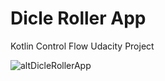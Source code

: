 # Dicle Roller App
Kotlin Control Flow Udacity Project

![altDicleRollerApp](https://raw.githubusercontent.com/VBT-Intership/FatihEmreKalem-ColorMyViews/master/learnImage/zar.gif)